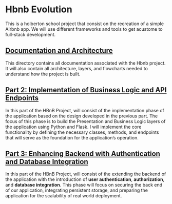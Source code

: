 # Hbnb Evolution
This is a holberton school project that consist on the recreation of a simple Airbnb app.  We will use different frameworks and tools to get acustome to full-stack development.

## [Documentation and Architecture](/docs_and_architecture/)
This directory contains all documentation associated with the Hbnb project.  It will also contain all architecture, layers, and flowcharts needed to understand how the project is built.

## [Part 2: Implementation of Business Logic and API Endpoints](/part2/)
In this part of the HBnB Project, will consist of the implementation phase of the application based on the design developed in the previous part. The focus of this phase is to build the Presentation and Business Logic layers of the application using Python and Flask. I will implement the core functionality by defining the necessary classes, methods, and endpoints that will serve as the foundation for the application’s operation.

## [Part 3: Enhancing Backend with Authentication and Database Integration](/part3/)
In this part of the HBnB Project, will consist of the extending the backend of the application with the introduction of **user authentication**, **authorization**, and **database integration**. This phase will focus on securing the back end of our application, integrating persistent storage, and preparing the application for the scalability of real world deployment.
